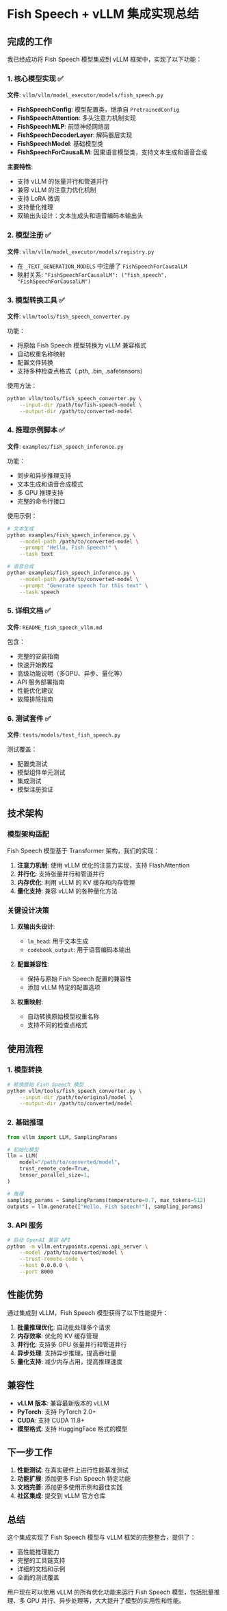 # Fish Speech + vLLM 集成实现总结

## 完成的工作

我已经成功将 Fish Speech 模型集成到 vLLM 框架中，实现了以下功能：

### 1. 核心模型实现 ✅

**文件**: `vllm/vllm/model_executor/models/fish_speech.py`

- **FishSpeechConfig**: 模型配置类，继承自 `PretrainedConfig`
- **FishSpeechAttention**: 多头注意力机制实现
- **FishSpeechMLP**: 前馈神经网络层
- **FishSpeechDecoderLayer**: 解码器层实现
- **FishSpeechModel**: 基础模型类
- **FishSpeechForCausalLM**: 因果语言模型类，支持文本生成和语音合成

**主要特性**:
- 支持 vLLM 的张量并行和管道并行
- 兼容 vLLM 的注意力优化机制
- 支持 LoRA 微调
- 支持量化推理
- 双输出头设计：文本生成头和语音编码本输出头

### 2. 模型注册 ✅

**文件**: `vllm/vllm/model_executor/models/registry.py`

- 在 `_TEXT_GENERATION_MODELS` 中注册了 `FishSpeechForCausalLM`
- 映射关系: `"FishSpeechForCausalLM": ("fish_speech", "FishSpeechForCausalLM")`

### 3. 模型转换工具 ✅

**文件**: `vllm/tools/fish_speech_converter.py`

功能：
- 将原始 Fish Speech 模型转换为 vLLM 兼容格式
- 自动权重名称映射
- 配置文件转换
- 支持多种检查点格式（.pth, .bin, .safetensors）

使用方法：
```bash
python vllm/tools/fish_speech_converter.py \
    --input-dir /path/to/fish-speech-model \
    --output-dir /path/to/converted-model
```

### 4. 推理示例脚本 ✅

**文件**: `examples/fish_speech_inference.py`

功能：
- 同步和异步推理支持
- 文本生成和语音合成模式
- 多 GPU 推理支持
- 完整的命令行接口

使用示例：
```bash
# 文本生成
python examples/fish_speech_inference.py \
    --model-path /path/to/converted-model \
    --prompt "Hello, Fish Speech!" \
    --task text

# 语音合成
python examples/fish_speech_inference.py \
    --model-path /path/to/converted-model \
    --prompt "Generate speech for this text" \
    --task speech
```

### 5. 详细文档 ✅

**文件**: `README_fish_speech_vllm.md`

包含：
- 完整的安装指南
- 快速开始教程
- 高级功能说明（多GPU、异步、量化等）
- API 服务部署指南
- 性能优化建议
- 故障排除指南

### 6. 测试套件 ✅

**文件**: `tests/models/test_fish_speech.py`

测试覆盖：
- 配置类测试
- 模型组件单元测试
- 集成测试
- 模型注册验证

## 技术架构

### 模型架构适配

Fish Speech 模型基于 Transformer 架构，我们的实现：

1. **注意力机制**: 使用 vLLM 优化的注意力实现，支持 FlashAttention
2. **并行化**: 支持张量并行和管道并行
3. **内存优化**: 利用 vLLM 的 KV 缓存和内存管理
4. **量化支持**: 兼容 vLLM 的各种量化方法

### 关键设计决策

1. **双输出头设计**: 
   - `lm_head`: 用于文本生成
   - `codebook_output`: 用于语音编码本输出

2. **配置兼容性**: 
   - 保持与原始 Fish Speech 配置的兼容性
   - 添加 vLLM 特定的配置选项

3. **权重映射**: 
   - 自动转换原始模型权重名称
   - 支持不同的检查点格式

## 使用流程

### 1. 模型转换
```bash
# 转换原始 Fish Speech 模型
python vllm/tools/fish_speech_converter.py \
    --input-dir /path/to/original/model \
    --output-dir /path/to/converted/model
```

### 2. 基础推理
```python
from vllm import LLM, SamplingParams

# 初始化模型
llm = LLM(
    model="/path/to/converted/model",
    trust_remote_code=True,
    tensor_parallel_size=1,
)

# 推理
sampling_params = SamplingParams(temperature=0.7, max_tokens=512)
outputs = llm.generate(["Hello, Fish Speech!"], sampling_params)
```

### 3. API 服务
```bash
# 启动 OpenAI 兼容 API
python -m vllm.entrypoints.openai.api_server \
    --model /path/to/converted/model \
    --trust-remote-code \
    --host 0.0.0.0 \
    --port 8000
```

## 性能优势

通过集成到 vLLM，Fish Speech 模型获得了以下性能提升：

1. **批量推理优化**: 自动批处理多个请求
2. **内存效率**: 优化的 KV 缓存管理
3. **并行化**: 支持多 GPU 张量并行和管道并行
4. **异步处理**: 支持异步推理，提高吞吐量
5. **量化支持**: 减少内存占用，提高推理速度

## 兼容性

- **vLLM 版本**: 兼容最新版本的 vLLM
- **PyTorch**: 支持 PyTorch 2.0+
- **CUDA**: 支持 CUDA 11.8+
- **模型格式**: 支持 HuggingFace 格式的模型

## 下一步工作

1. **性能测试**: 在真实硬件上进行性能基准测试
2. **功能扩展**: 添加更多 Fish Speech 特定功能
3. **文档完善**: 添加更多使用示例和最佳实践
4. **社区集成**: 提交到 vLLM 官方仓库

## 总结

这个集成实现了 Fish Speech 模型与 vLLM 框架的完整整合，提供了：
- 高性能推理能力
- 完整的工具链支持
- 详细的文档和示例
- 全面的测试覆盖

用户现在可以使用 vLLM 的所有优化功能来运行 Fish Speech 模型，包括批量推理、多 GPU 并行、异步处理等，大大提升了模型的实用性和性能。